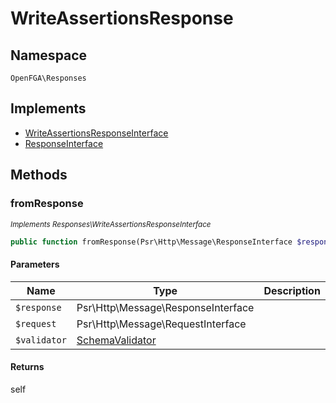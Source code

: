 # WriteAssertionsResponse


## Namespace
`OpenFGA\Responses`

## Implements
* [WriteAssertionsResponseInterface](Responses/WriteAssertionsResponseInterface.md)
* [ResponseInterface](Responses/ResponseInterface.md)



## Methods
### fromResponse

*<small>Implements Responses\WriteAssertionsResponseInterface</small>*  

```php
public function fromResponse(Psr\Http\Message\ResponseInterface $response, Psr\Http\Message\RequestInterface $request, OpenFGA\Schema\SchemaValidator $validator): self
```


#### Parameters
| Name | Type | Description |
|------|------|-------------|
| `$response` | Psr\Http\Message\ResponseInterface |  |
| `$request` | Psr\Http\Message\RequestInterface |  |
| `$validator` | [SchemaValidator](Schema/SchemaValidator.md) |  |

#### Returns
self

